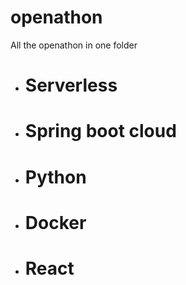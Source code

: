 # openathon

All the openathon in one folder

- # Serverless
- # Spring boot cloud
- # Python
- # Docker
- # React